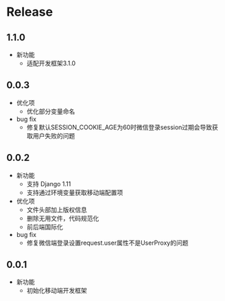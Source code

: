 # Release
## 1.1.0
- 新功能
    - 适配开发框架3.1.0

## 0.0.3
- 优化项
    - 优化部分变量命名
- bug fix
    - 修复默认SESSION_COOKIE_AGE为60时微信登录session过期会导致获取用户失败的问题

## 0.0.2
- 新功能
    - 支持 Django 1.11
    - 支持通过环境变量获取移动端配置项
- 优化项
    - 文件头部加上版权信息
    - 删除无用文件，代码规范化
    - 前后端国际化
- bug fix
    - 修复微信端登录设置request.user属性不是UserProxy的问题

## 0.0.1
- 新功能
    - 初始化移动端开发框架
